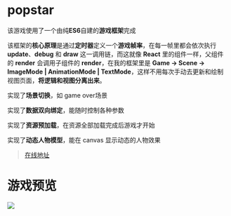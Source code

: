 # popstar
该游戏使用了一个由纯**ES6**自建的**游戏框架**完成

该框架的**核心原理**是通过**定时器**定义一个**游戏帧率**，在每一帧里都会依次执行 **update**、**debug** 和 **draw** 这一调用链，而这就像 **React** 里的组件一样，父组件的 **render** 会调用子组件的 **render**，在我的框架里是 **Game -> Scene -> ImageMode | AnimationMode | TextMode**，这样不用每次手动去更新和绘制视图页面，**将逻辑和视图分离出来**。

实现了**场景切换**，如 game over场景

实现了**数据双向绑定**，能随时控制各种参数

实现了**资源预加载**，在资源全部加载完成后游戏才开始

实现了**动态人物模型**，能在 canvas 显示动态的人物效果

> [在线地址](http://106.53.84.52/game/popstar/)

# 游戏预览
![](popstar.gif)

